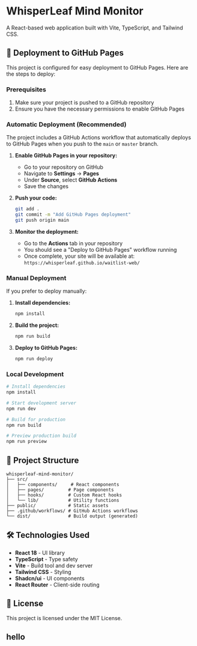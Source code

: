 # WhisperLeaf Mind Monitor

A React-based web application built with Vite, TypeScript, and Tailwind CSS.

## 🚀 Deployment to GitHub Pages

This project is configured for easy deployment to GitHub Pages. Here are the steps to deploy:

### Prerequisites

1. Make sure your project is pushed to a GitHub repository
2. Ensure you have the necessary permissions to enable GitHub Pages

### Automatic Deployment (Recommended)

The project includes a GitHub Actions workflow that automatically deploys to GitHub Pages when you push to the `main` or `master` branch.

1. **Enable GitHub Pages in your repository:**
   - Go to your repository on GitHub
   - Navigate to **Settings** → **Pages**
   - Under **Source**, select **GitHub Actions**
   - Save the changes

2. **Push your code:**
   ```bash
   git add .
   git commit -m "Add GitHub Pages deployment"
   git push origin main
   ```

3. **Monitor the deployment:**
   - Go to the **Actions** tab in your repository
   - You should see a "Deploy to GitHub Pages" workflow running
   - Once complete, your site will be available at: `https://whisperleaf.github.io/waitlist-web/`

### Manual Deployment

If you prefer to deploy manually:

1. **Install dependencies:**
   ```bash
   npm install
   ```

2. **Build the project:**
   ```bash
   npm run build
   ```

3. **Deploy to GitHub Pages:**
   ```bash
   npm run deploy
   ```

### Local Development

```bash
# Install dependencies
npm install

# Start development server
npm run dev

# Build for production
npm run build

# Preview production build
npm run preview
```

## 📁 Project Structure

```
whisperleaf-mind-monitor/
├── src/
│   ├── components/     # React components
│   ├── pages/         # Page components
│   ├── hooks/         # Custom React hooks
│   └── lib/           # Utility functions
├── public/            # Static assets
├── .github/workflows/ # GitHub Actions workflows
└── dist/              # Build output (generated)
```

## 🛠️ Technologies Used

- **React 18** - UI library
- **TypeScript** - Type safety
- **Vite** - Build tool and dev server
- **Tailwind CSS** - Styling
- **Shadcn/ui** - UI components
- **React Router** - Client-side routing

## 📝 License

This project is licensed under the MIT License.


## hello